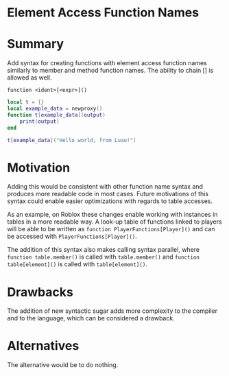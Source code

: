 # Element Access Function Names

# Summary

Add syntax for creating functions with element access function names similarly to member and method function names. The ability to chain [<expr>] is allowed as well.

`function <ident>[<expr>]()`

```lua
local t = {}
local example_data = newproxy()
function t[example_data](output)
    print(output)
end

t[example_data]("Hello world, from Luau!")
```

# Motivation

Adding this would be consistent with other function name syntax and produces more readable code in most cases. Future motivations of this syntax could enable easier optimizations with regards to table accesses.

As an example, on Roblox these changes enable working with instances in tables in a more readable way. A look-up table of functions linked to players will be able to be written as `function PlayerFunctions[Player]()` and can be accessed with `PlayerFunctions[Player]()`.

The addition of this syntax also makes calling syntax parallel, where `function table.member()` is called with `table.member()` and `function table[element]()` is called with `table[element]()`.

# Drawbacks

The addition of new syntactic sugar adds more complexity to the compiler and to the language, which can be considered a drawback. 

# Alternatives

The alternative would be to do nothing.
